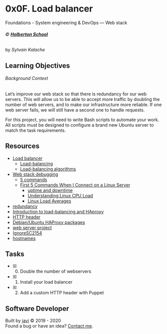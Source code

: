 # 0x0F. Load balancer
Foundations - System engineering & DevOps ― Web stack

###### :copyright: **[Holberton School](https://www.holbertonschool.com/)**
by _Sylvain Kalache_

## Learning Objectives
###### Background Context
Let’s improve our web stack so that there is redundancy for our web servers. This will allow us to be able to accept more traffic by doubling the number of web servers, and to make our infrastructure more reliable. If one web server fails, we will still have a second one to handle requests.

For this project, you will need to write Bash scripts to automate your work. All scripts must be designed to configure a brand new Ubuntu server to match the task requirements.

## Resources
* [Load balancer](https://intranet.hbtn.io/concepts/46)
  - [Load-balancing](https://www.thegeekstuff.com/2016/01/load-balancer-intro/)
  - [Load-balancing algorithms](https://devcentral.f5.com/s/articles/intro-to-load-balancing-for-developers-ndash-the-algorithms)
* [Web stack debugging](https://intranet.hbtn.io/concepts/68)
  - [5 commands](https://www.linux.com/training-tutorials/first-5-commands-when-i-connect-linux-server/)
  - [First 5 Commands When I Connect on a Linux Server](https://www.youtube.com/watch?v=1_gqlbADaAw&feature=youtu.be)
    - [uptime and downtime](https://whatis.techtarget.com/definition/uptime-and-downtime)
    - [Understanding Linux CPU Load](https://scoutapm.com/blog/understanding-load-averages)
    - [Linux Load Averages](http://www.brendangregg.com/blog/2017-08-08/linux-load-averages.html)
* [redundancy](https://en.wikipedia.org/wiki/Redundancy_%28engineering%29)
* [Introduction to load-balancing and HAproxy](https://www.digitalocean.com/community/tutorials/an-introduction-to-haproxy-and-load-balancing-concepts)
* [HTTP header](https://www.techopedia.com/definition/27178/http-header)
* [Debian/Ubuntu HAProxy packages](https://haproxy.debian.net/)
* [web server project](https://intranet.hbtn.io/projects/266)
* [Ignore](https://github.com/koalaman/shellcheck/wiki/Ignore)[SC2154](https://github.com/koalaman/shellcheck/wiki/SC2154)
* [hostnames](https://docs.aws.amazon.com/AWSEC2/latest/UserGuide/set-hostname.html)

## Tasks
* [x] 0. Double the number of webservers
* [x] 1. Install your load balancer
* [x] 2. Add a custom HTTP header with Puppet

## Software Developer
Built by [javi](https://github.com/javi0x00) :copyright: 2019 - 2020  
Found a bug or have an idea? [Contact me](https://www.linkedin.com/in/javi0x00/).
